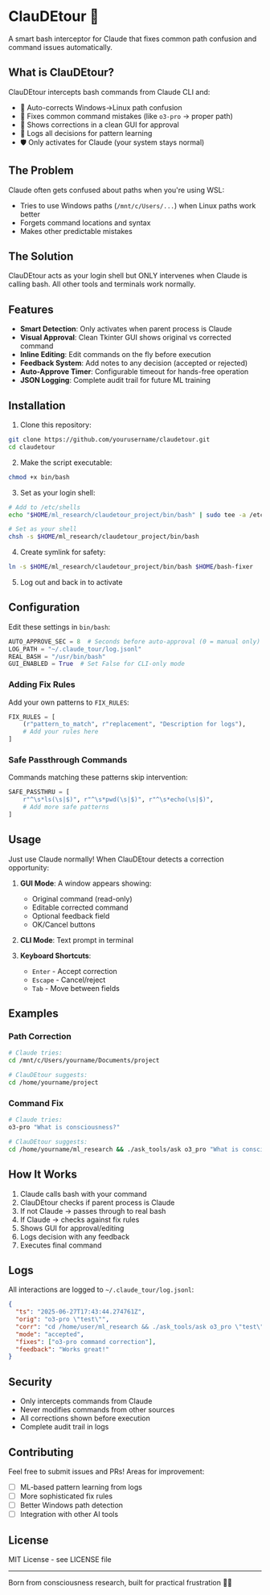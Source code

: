 # ClauDEtour 🚦

A smart bash interceptor for Claude that fixes common path confusion and command issues automatically.

## What is ClauDEtour?

ClauDEtour intercepts bash commands from Claude CLI and:
- 🔧 Auto-corrects Windows→Linux path confusion
- 🎯 Fixes common command mistakes (like `o3-pro` → proper path)
- 👀 Shows corrections in a clean GUI for approval
- 📝 Logs all decisions for pattern learning
- 🛡️ Only activates for Claude (your system stays normal)

## The Problem

Claude often gets confused about paths when you're using WSL:
- Tries to use Windows paths (`/mnt/c/Users/...`) when Linux paths work better
- Forgets command locations and syntax
- Makes other predictable mistakes

## The Solution

ClauDEtour acts as your login shell but ONLY intervenes when Claude is calling bash. All other tools and terminals work normally.

## Features

- **Smart Detection**: Only activates when parent process is Claude
- **Visual Approval**: Clean Tkinter GUI shows original vs corrected command
- **Inline Editing**: Edit commands on the fly before execution
- **Feedback System**: Add notes to any decision (accepted or rejected)
- **Auto-Approve Timer**: Configurable timeout for hands-free operation
- **JSON Logging**: Complete audit trail for future ML training

## Installation

1. Clone this repository:
```bash
git clone https://github.com/yourusername/claudetour.git
cd claudetour
```

2. Make the script executable:
```bash
chmod +x bin/bash
```

3. Set as your login shell:
```bash
# Add to /etc/shells
echo "$HOME/ml_research/claudetour_project/bin/bash" | sudo tee -a /etc/shells

# Set as your shell
chsh -s $HOME/ml_research/claudetour_project/bin/bash
```

4. Create symlink for safety:
```bash
ln -s $HOME/ml_research/claudetour_project/bin/bash $HOME/bash-fixer
```

5. Log out and back in to activate

## Configuration

Edit these settings in `bin/bash`:

```python
AUTO_APPROVE_SEC = 8  # Seconds before auto-approval (0 = manual only)
LOG_PATH = "~/.claude_tour/log.jsonl"
REAL_BASH = "/usr/bin/bash"
GUI_ENABLED = True  # Set False for CLI-only mode
```

### Adding Fix Rules

Add your own patterns to `FIX_RULES`:

```python
FIX_RULES = [
    (r"pattern_to_match", r"replacement", "Description for logs"),
    # Add your rules here
]
```

### Safe Passthrough Commands

Commands matching these patterns skip intervention:

```python
SAFE_PASSTHRU = [
    r"^\s*ls(\s|$)", r"^\s*pwd(\s|$)", r"^\s*echo(\s|$)",
    # Add more safe patterns
]
```

## Usage

Just use Claude normally! When ClauDEtour detects a correction opportunity:

1. **GUI Mode**: A window appears showing:
   - Original command (read-only)
   - Editable corrected command
   - Optional feedback field
   - OK/Cancel buttons

2. **CLI Mode**: Text prompt in terminal

3. **Keyboard Shortcuts**:
   - `Enter` - Accept correction
   - `Escape` - Cancel/reject
   - `Tab` - Move between fields

## Examples

### Path Correction
```bash
# Claude tries:
cd /mnt/c/Users/yourname/Documents/project

# ClauDEtour suggests:
cd /home/yourname/project
```

### Command Fix
```bash
# Claude tries:
o3-pro "What is consciousness?"

# ClauDEtour suggests:
cd /home/yourname/ml_research && ./ask_tools/ask o3_pro "What is consciousness?"
```

## How It Works

1. Claude calls bash with your command
2. ClauDEtour checks if parent process is Claude
3. If not Claude → passes through to real bash
4. If Claude → checks against fix rules
5. Shows GUI for approval/editing
6. Logs decision with any feedback
7. Executes final command

## Logs

All interactions are logged to `~/.claude_tour/log.jsonl`:

```json
{
  "ts": "2025-06-27T17:43:44.274761Z",
  "orig": "o3-pro \"test\"",
  "corr": "cd /home/user/ml_research && ./ask_tools/ask o3_pro \"test\"",
  "mode": "accepted",
  "fixes": ["o3-pro command correction"],
  "feedback": "Works great!"
}
```

## Security

- Only intercepts commands from Claude
- Never modifies commands from other sources
- All corrections shown before execution
- Complete audit trail in logs

## Contributing

Feel free to submit issues and PRs! Areas for improvement:

- [ ] ML-based pattern learning from logs
- [ ] More sophisticated fix rules
- [ ] Better Windows path detection
- [ ] Integration with other AI tools

## License

MIT License - see LICENSE file

---

Born from consciousness research, built for practical frustration 🤖✨